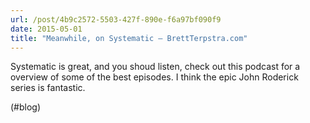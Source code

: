 ```yaml
---
url: /post/4b9c2572-5503-427f-890e-f6a97bf090f9
date: 2015-05-01
title: "Meanwhile, on Systematic – BrettTerpstra.com"
---
```


Systematic is great, and you shoud listen, check out this podcast for a overview of some of the best episodes. I think the epic John Roderick series is fantastic.



(#blog)